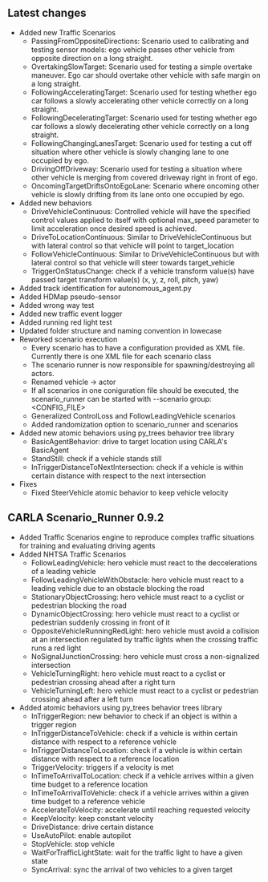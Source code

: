 ## Latest changes

* Added new Traffic Scenarios
    - PassingFromOppositeDirections: Scenario used to calibrating and testing sensor models: ego vehicle passes other vehicle from opposite direction on a long straight.
    - OvertakingSlowTarget: Scenario used for testing a simple overtake maneuver. Ego car should overtake other vehicle with safe margin on a long straight.
    - FollowingAcceleratingTarget: Scenario used for testing whether ego car follows a slowly accelerating other vehicle correctly on a long straight.
    - FollowingDeceleratingTarget: Scenario used for testing whether ego car follows a slowly decelerating other vehicle correctly on a long straight.
    - FollowingChangingLanesTarget: Scenario used for testing a cut off situation where other vehicle is slowly changing lane to one occupied by ego.
    - DrivingOffDriveway: Scenario used for testing a situation where other vehicle is merging from covered driveway right in front of ego.
    - OncomingTargetDriftsOntoEgoLane: Scenario where oncoming other vehicle is slowly drifting from its lane onto one occupied by ego.
* Added new behaviors
    - DriveVehicleContinuous: Controlled vehicle will have the specified control values applied to itself with optional max_speed parameter to limit acceleration once desired speed is achieved.
    - DriveToLocationContinuous: Similar to DriveVehicleContinuous but with lateral control so that vehicle will point to target_location
    - FollowVehicleContinuous: Similar to DriveVehicleContinuous but with lateral control so that vehicle will steer towards target_vehicle
    - TriggerOnStatusChange: check if a vehicle transform value(s) have passed target transform value(s) (x, y, z, roll, pitch, yaw)
* Added track identification for autonomous_agent.py
* Added HDMap pseudo-sensor
* Added wrong way test
* Added new traffic event logger
* Added running red light test
* Updated folder structure and naming convention in lowecase
* Reworked scenario execution
    - Every scenario has to have a configuration provided as XML file.
      Currently there is one XML file for each scenario class
    - The scenario runner is now responsible for spawning/destroying all actors.
    - Renamed vehicle -> actor
    - If all scenarios in one coniguration file should be executed, the scenario_runner can be started with --scenario group:<CONFIG_FILE>
    - Generalized ControlLoss and FollowLeadingVehicle scenarios
    - Added randomization option to scenario_runner and scenarios
* Added new atomic behaviors using py_trees behavior tree library
    - BasicAgentBehavior: drive to target location using CARLA's BasicAgent
    - StandStill: check if a vehicle stands still
    - InTriggerDistanceToNextIntersection: check if a vehicle is within certain distance with respect to the next intersection
* Fixes
    - Fixed SteerVehicle atomic behavior to keep vehicle velocity

## CARLA Scenario_Runner 0.9.2

* Added Traffic Scenarios engine to reproduce complex traffic situations for training and evaluating driving agents
* Added NHTSA Traffic Scenarios
    - FollowLeadingVehicle: hero vehicle must react to the deccelerations of a leading vehicle
    - FollowLeadingVehicleWithObstacle: hero vehicle must react to a leading vehicle due to an obstacle blocking the road
    - StationaryObjectCrossing: hero vehicle must react to a cyclist or pedestrian blocking the road
    - DynamicObjectCrossing: hero vehicle must react to a cyclist or pedestrian suddenly crossing in front of it
    - OppositeVehicleRunningRedLight: hero vehicle must avoid a collision at an intersection regulated by traffic lights when the crossing traffic runs a red light
    - NoSignalJunctionCrossing: hero vehicle must cross a non-signalized intersection
    - VehicleTurningRight: hero vehicle must react to a cyclist or pedestrian crossing ahead after a right turn
    - VehicleTurningLeft: hero vehicle must react to a cyclist or pedestrian crossing ahead after a left turn
* Added atomic behaviors using py_trees behavior trees library
    - InTriggerRegion: new behavior to check if an object is within a trigger region
    - InTriggerDistanceToVehicle: check if a vehicle is within certain distance with respect to a reference vehicle
    - InTriggerDistanceToLocation: check if a vehicle is within certain distance with respect to a reference location
    - TriggerVelocity: triggers if a velocity is met
    - InTimeToArrivalToLocation:  check if a vehicle arrives within a given time budget to a reference location
    - InTimeToArrivalToVehicle: check if a vehicle arrives within a given time budget to a reference vehicle
    - AccelerateToVelocity: accelerate until reaching requested velocity
    - KeepVelocity: keep constant velocity
    - DriveDistance: drive certain distance
    - UseAutoPilot: enable autopilot
    - StopVehicle: stop vehicle
    - WaitForTrafficLightState: wait for the traffic light to have a given state
    - SyncArrival: sync the arrival of two vehicles to a given target
